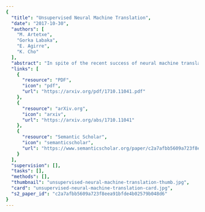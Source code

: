```yaml
---
{
  "title": "Unsupervised Neural Machine Translation",
  "date": "2017-10-30",
  "authors": [
    "M. Artetxe",
    "Gorka Labaka",
    "E. Agirre",
    "K. Cho"
  ],
  "abstract": "In spite of the recent success of neural machine translation (NMT) in standard benchmarks, the lack of large parallel corpora poses a major practical problem for many language pairs. There have been several proposals to alleviate this issue with, for instance, triangulation and semi-supervised learning techniques, but they still require a strong cross-lingual signal. In this work, we completely remove the need of parallel data and propose a novel method to train an NMT system in a completely unsupervised manner, relying on nothing but monolingual corpora. Our model builds upon the recent work on unsupervised embedding mappings, and consists of a slightly modified attentional encoder-decoder model that can be trained on monolingual corpora alone using a combination of denoising and backtranslation. Despite the simplicity of the approach, our system obtains 15.56 and 10.21 BLEU points in WMT 2014 French-to-English and German-to-English translation. The model can also profit from small parallel corpora, and attains 21.81 and 15.24 points when combined with 100,000 parallel sentences, respectively. Our implementation is released as an open source project.",
  "links": [
    {
      "resource": "PDF",
      "icon": "pdf",
      "url": "https://arxiv.org/pdf/1710.11041.pdf"
    },
    {
      "resource": "arXiv.org",
      "icon": "arxiv",
      "url": "https://arxiv.org/abs/1710.11041"
    },
    {
      "resource": "Semantic Scholar",
      "icon": "semanticscholar",
      "url": "https://www.semanticscholar.org/paper/c2a7afbb5609a723f8eea91bfde4b02579b048d6"
    }
  ],
  "supervision": [],
  "tasks": [],
  "methods": [],
  "thumbnail": "unsupervised-neural-machine-translation-thumb.jpg",
  "card": "unsupervised-neural-machine-translation-card.jpg",
  "s2_paper_id": "c2a7afbb5609a723f8eea91bfde4b02579b048d6"
}
---
```


